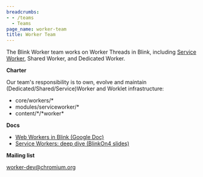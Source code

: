 ```yaml
---
breadcrumbs:
- - /teams
  - Teams
page_name: worker-team
title: Worker Team
---
```


The Blink Worker team works on Worker Threads in Blink, including [Service
Worker](/blink/serviceworker), Shared Worker, and Dedicated Worker.

**Charter**

Our team's responsibility is to own, evolve and maintain
(Dedicated/Shared/Service)Worker and Worklet infrastructure:

*   core/workers/\*
*   modules/serviceworker/\*
*   content/\*/\*worker\*

**Docs**

*   [Web Workers in Blink (Google
            Doc)](https://docs.google.com/document/d/1i3IA3TG00rpQ7MKlpNFYUF6EfLcV01_Cv3IYG_DjF7M/edit#heading=h.7smox3ra3f6n)
*   [Service Workers: deep dive (BlinkOn4
            slides)](https://docs.google.com/presentation/d/15bHnAocAoSxYJAsF5JET34zMbzlxkc_NKGmP9BamqsM/edit#slide=id.g9e4def4c1_0_35)

**Mailing list**

worker-dev@chromium.org
